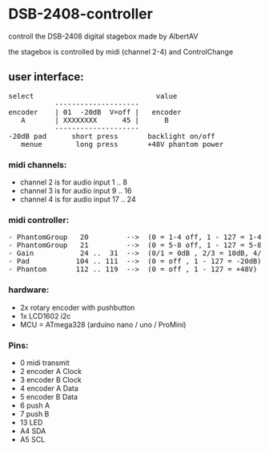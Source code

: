 # DSB-2408-controller
controll the DSB-2408 digital stagebox made by AlbertAV

the stagebox is controlled by midi (channel 2-4) and ControlChange
## user interface:
<pre>
select                             value
           --------------------
encoder    | 01  -20dB  V=off |   encoder
   A       | XXXXXXXX      45 |      B
           --------------------
-20dB pad      short press       backlight on/off  
   menue        long press       +48V phantom power
</pre>

### midi channels:
- channel 2 is for audio input  1 ..  8
- channel 3 is for audio input  9 .. 16
- channel 4 is for audio input 17 .. 24

### midi controller:
<pre>
- PhantomGroup   20         -->  (0 = 1-4 off, 1 - 127 = 1-4 +48V) - not used
- PhantomGroup   21         -->  (0 = 5-8 off, 1 - 127 = 5-8 +48V) - not used
- Gain           24 ..  31  -->  (0/1 = 0dB , 2/3 = 10dB, 4/5 = 11dB ... 112-127=65dB)  --> n = 2*(xdB - 9dB)
- Pad           104 .. 111  -->  (0 = off , 1 - 127 = -20dB)
- Phantom       112 .. 119  -->  (0 = off , 1 - 127 = +48V)
</pre>

### hardware:
- 2x rotary encoder with pushbutton
- 1x LCD1602 i2c
- MCU = ATmega328 (arduino nano / uno / ProMini) 

### Pins:
-  0 midi transmit
-  2 encoder A Clock
-  3 encoder B Clock 
-  4 encoder A Data
-  5 encoder B Data
-  6 push    A
-  7 push    B
- 13 LED
- A4 SDA
- A5 SCL
